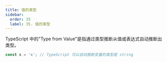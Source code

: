 ```yaml
---
title: 值的类型
sidebar:
  order: 35
  label: 35. 值的类型
---
```


TypeScript 中的"Type from Value"是指通过类型推断从值或表达式自动推断出类型。

```typescript
const x = 'x'; // TypeScript 可以自动推断变量的类型是 string
```
